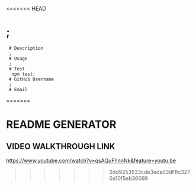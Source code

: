 <<<<<<< HEAD
# ;
     # Description
     ;
     # Usage
     ;
     # Test
      npm test;
     # GitHub Username
     ;
     # Email
     
=======
# README GENERATOR

## VIDEO WALKTHROUGH LINK
https://www.youtube.com/watch?v=qsAQuFhnnNk&feature=youtu.be
>>>>>>> 2dd9253533cde3eda03df1fc3270a10f5eb36098
